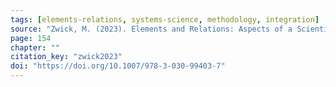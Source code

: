 ```yaml
---
tags: [elements-relations, systems-science, methodology, integration]
source: "Zwick, M. (2023). Elements and Relations: Aspects of a Scientific Metaphysics (Vol. 35). Springer International Publishing."
page: 154
chapter: ""
citation_key: "zwick2023"
doi: "https://doi.org/10.1007/978-3-030-99403-7"
---
```


